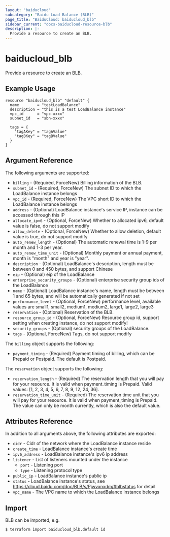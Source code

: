 ```yaml
---
layout: "baiducloud"
subcategory: "Baidu Load Balance (BLB)"
page_title: "BaiduCloud: baiducloud_blb"
sidebar_current: "docs-baiducloud-resource-blb"
description: |-
  Provide a resource to create an BLB.
---
```


# baiducloud_blb

Provide a resource to create an BLB.

## Example Usage

```hcl
resource "baiducloud_blb" "default" {
  name        = "testLoadBalance"
  description = "this is a test LoadBalance instance"
  vpc_id      = "vpc-xxxx"
  subnet_id   = "sbn-xxxx"

  tags = {
    "tagAKey" = "tagAValue"
    "tagBKey" = "tagBValue"
  }
}
```

## Argument Reference

The following arguments are supported:

* `billing` - (Required, ForceNew) Billing information of the BLB.
* `subnet_id` - (Required, ForceNew) The subnet ID to which the LoadBalance instance belongs
* `vpc_id` - (Required, ForceNew) The VPC short ID to which the LoadBalance instance belongs
* `address` - (Optional) LoadBalance instance's service IP, instance can be accessed through this IP
* `allocate_ipv6` - (Optional, ForceNew) Whether to allocated ipv6, default value is false, do not support modify
* `allow_delete` - (Optional, ForceNew) Whether to allow deletion, default value is true, do not support modify
* `auto_renew_length` - (Optional) The automatic renewal time is 1-9 per month and 1-3 per year.
* `auto_renew_time_unit` - (Optional) Monthly payment or annual payment, month is "month" and year is "year".
* `description` - (Optional) LoadBalance's description, length must be between 0 and 450 bytes, and support Chinese
* `eip` - (Optional) eip of the LoadBalance
* `enterprise_security_groups` - (Optional) enterprise security group ids of the LoadBalance
* `name` - (Optional) LoadBalance instance's name, length must be between 1 and 65 bytes, and will be automatically generated if not set
* `performance_level` - (Optional, ForceNew) performance level, available values are small1, small2, medium1, medium2, large1, large2, large3
* `reservation` - (Optional) Reservation of the BLB.
* `resource_group_id` - (Optional, ForceNew) Resource group id, support setting when creating instance, do not support modify!
* `security_groups` - (Optional) security groups of the LoadBalance.
* `tags` - (Optional, ForceNew) Tags, do not support modify

The `billing` object supports the following:

* `payment_timing` - (Required) Payment timing of billing, which can be Prepaid or Postpaid. The default is Postpaid.

The `reservation` object supports the following:

* `reservation_length` - (Required) The reservation length that you will pay for your resource. It is valid when payment_timing is Prepaid. Valid values: [1, 2, 3, 4, 5, 6, 7, 8, 9, 12, 24, 36].
* `reservation_time_unit` - (Required) The reservation time unit that you will pay for your resource. It is valid when payment_timing is Prepaid. The value can only be month currently, which is also the default value.

## Attributes Reference

In addition to all arguments above, the following attributes are exported:

* `cidr` - Cidr of the network where the LoadBalance instance reside
* `create_time` - LoadBalance instance's create time
* `ipv6_address` - LoadBalance instance's ipv6 ip address
* `listener` - List of listeners mounted under the instance
  * `port` - Listening port
  * `type` - Listening protocol type
* `public_ip` - LoadBalance instance's public ip
* `status` - LoadBalance instance's status, see https://cloud.baidu.com/doc/BLB/s/Pjwvxnxdm/#blbstatus for detail
* `vpc_name` - The VPC name to which the LoadBalance instance belongs


## Import

BLB can be imported, e.g.

```hcl
$ terraform import baiducloud_blb.default id
```

